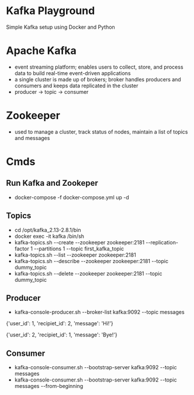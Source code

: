 # Kafka Playground

Simple Kafka setup using Docker and Python

# Apache Kafka

- event streaming platform; enables users to collect, store, and process data to build real-time event-driven applications
- a single cluster is made up of brokers; broker handles producers and consumers and keeps data replicated in the cluster
- producer -> topic -> consumer

# Zookeeper

- used to manage a cluster, track status of nodes, maintain a list of topics and messages

# Cmds

## Run Kafka and Zookeper

- docker-compose -f docker-compose.yml up -d

## Topics

- cd /opt/kafka_2.13-2.8.1/bin
- docker exec -it kafka /bin/sh
- kafka-topics.sh --create --zookeeper zookeeper:2181 --replication-factor 1 --partitions 1 --topic first_kafka_topic
- kafka-topics.sh --list --zookeeper zookeeper:2181
- kafka-topics.sh --describe --zookeeper zookeeper:2181 --topic dummy_topic
- kafka-topics.sh --delete --zookeeper zookeeper:2181 --topic dummy_topic

## Producer

- kafka-console-producer.sh --broker-list kafka:9092 --topic messages

{'user_id': 1, 'recipiet_id': 2, 'message': 'Hi!'}

{'user_id': 2, 'recipiet_id': 1, 'message': 'Bye!'}

## Consumer

- kafka-console-consumer.sh --bootstrap-server kafka:9092 --topic messages
- kafka-console-consumer.sh --bootstrap-server kafka:9092 --topic messages --from-beginning
